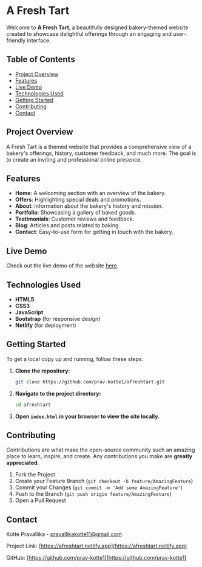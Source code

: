 # A Fresh Tart

Welcome to **A Fresh Tart**, a beautifully designed bakery-themed website created to showcase delightful offerings through an engaging and user-friendly interface.

## Table of Contents
- [Project Overview](#project-overview)
- [Features](#features)
- [Live Demo](#live-demo)
- [Technologies Used](#technologies-used)
- [Getting Started](#getting-started)
- [Contributing](#contributing)
- [Contact](#contact)

## Project Overview

A Fresh Tart is a themed website that provides a comprehensive view of a bakery's offerings, history, customer feedback, and much more. The goal is to create an inviting and professional online presence.

## Features

- **Home**: A welcoming section with an overview of the bakery.
- **Offers**: Highlighting special deals and promotions.
- **About**: Information about the bakery's history and mission.
- **Portfolio**: Showcasing a gallery of baked goods.
- **Testimonials**: Customer reviews and feedback.
- **Blog**: Articles and posts related to baking.
- **Contact**: Easy-to-use form for getting in touch with the bakery.

## Live Demo

Check out the live demo of the website [here](https://afreshtart.netlify.app).

## Technologies Used

- **HTML5**
- **CSS3**
- **JavaScript**
- **Bootstrap** (for responsive design)
- **Netlify** (for deployment)

## Getting Started

To get a local copy up and running, follow these steps:

1. **Clone the repository:**
   ```sh
   git clone https://github.com/prav-kotte1/afreshtart.git
   ```
2. **Navigate to the project directory:**
   ```sh
   cd afreshtart
   ```
3. **Open `index.html` in your browser to view the site locally.**

## Contributing

Contributions are what make the open-source community such an amazing place to learn, inspire, and create. Any contributions you make are **greatly appreciated**.

1. Fork the Project
2. Create your Feature Branch (`git checkout -b feature/AmazingFeature`)
3. Commit your Changes (`git commit -m 'Add some AmazingFeature'`)
4. Push to the Branch (`git push origin feature/AmazingFeature`)
5. Open a Pull Request


## Contact

Kotte Pravallika - [pravallikakotte11@gmail.com](mailto:pravallikakotte11@gmail.com)

Project Link: [https://afreshtart.netlify.app](https://afreshtart.netlify.app)

GitHub: [https://github.com/prav-kotte1](https://github.com/prav-kotte1)
